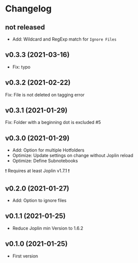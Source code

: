 # Changelog

## not released

- Add: Wildcard and RegExp match for `Ignore Files`

## v0.3.3 (2021-03-16)

- Fix: typo

## v0.3.2 (2021-02-22)

Fix: File is not deleted on tagging error

## v0.3.1 (2021-01-29)

Fix: Folder with a beginning dot is excluded #5

## v0.3.0 (2021-01-29)

- Add: Option for multiple Hotfolders
- Optimize: Update settings on change without Joplin reload
- Optimize: Define Subnotebooks

❗ Requires at least Joplin v1.7.1 ❗

## v0.2.0 (2021-01-27)

- Add: Option to ignore files

## v0.1.1 (2021-01-25)

- Reduce Joplin min Version to 1.6.2

## v0.1.0 (2021-01-25)

- First version
